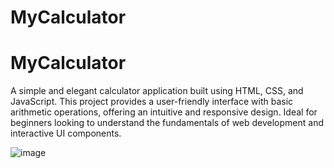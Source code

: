 # MyCalculator
# MyCalculator
A simple and elegant calculator application built using HTML, CSS, and JavaScript. This project provides a user-friendly interface with basic arithmetic operations, offering an intuitive and responsive design. Ideal for beginners looking to understand the fundamentals of web development and interactive UI components.

![image](https://github.com/user-attachments/assets/62cfd996-1c4d-42ac-ba99-a118329aa401)
